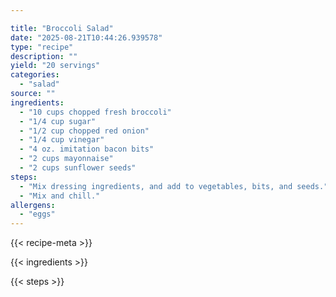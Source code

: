 ```yaml
---

title: "Broccoli Salad"
date: "2025-08-21T10:44:26.939578"
type: "recipe"
description: ""
yield: "20 servings"
categories:
  - "salad"
source: ""
ingredients:
  - "10 cups chopped fresh broccoli"
  - "1/4 cup sugar"
  - "1/2 cup chopped red onion"
  - "1/4 cup vinegar"
  - "4 oz. imitation bacon bits"
  - "2 cups mayonnaise"
  - "2 cups sunflower seeds"
steps:
  - "Mix dressing ingredients, and add to vegetables, bits, and seeds."
  - "Mix and chill."
allergens:
  - "eggs"
---
```


{{< recipe-meta >}}

{{< ingredients >}}

{{< steps >}}
